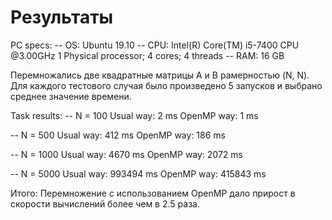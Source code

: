 # Результаты 

PC specs:
-- OS: Ubuntu 19.10
-- CPU: Intel(R) Core(TM) i5-7400 CPU @3.00GHz
        1 Physical processor; 4 cores; 4 threads
-- RAM: 16 GB


Перемножались две квадратные матрицы A и B рамерностью (N, N). Для каждого тестового случая было произведено 5 запусков и выбрано среднее значение времени.

Task results:
-- N = 100
   Usual way: 2 ms
   OpenMP way: 1 ms

-- N = 500
   Usual way: 412 ms
   OpenMP way: 186 ms

-- N = 1000
   Usual way: 4670 ms
   OpenMP way: 2072 ms

-- N = 5000
   Usual way: 993494 ms
   OpenMP way: 415843 ms

Итого:
Перемножение с использованием OpenMP дало прирост в скорости вычислений более чем в 2.5 раза.
